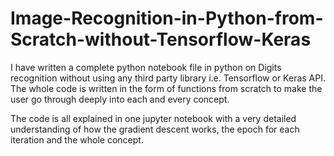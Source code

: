 # Image-Recognition-in-Python-from-Scratch-without-Tensorflow-Keras

I have written a complete python notebook file in python on Digits recognition without using any third party library i.e. Tensorflow or Keras API. The whole code is written in the form of functions from scratch to make the user go through deeply into each and every concept.


The code is all explained in one jupyter notebook with a very detailed understanding of how the gradient descent works, the epoch for each iteration and the whole concept.

